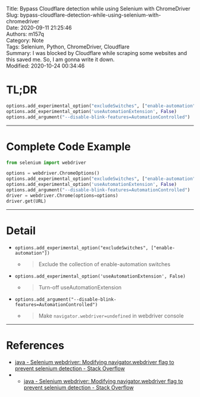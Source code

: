 Title: Bypass Cloudflare detection while using Selenium with ChromeDriver  
Slug: bypass-cloudflare-detection-while-using-selenium-with-chromedriver  
Date: 2020-09-11 21:25:46  
Authors: m157q  
Category: Note  
Tags: Selenium, Python, ChromeDriver, Cloudflare  
Summary: I was blocked by Cloudflare while scraping some websites and this saved me. So, I am gonna write it down.  
Modified: 2020-10-24 00:34:46  


# TL;DR

```python
options.add_experimental_option("excludeSwitches", ["enable-automation"])
options.add_experimental_option('useAutomationExtension', False)
options.add_argument("--disable-blink-features=AutomationControlled")
```

---

# Complete Code Example

```python
from selenium import webdriver

options = webdriver.ChromeOptions()
options.add_experimental_option("excludeSwitches", ["enable-automation"])
options.add_experimental_option('useAutomationExtension', False)
options.add_argument("--disable-blink-features=AutomationControlled")
driver = webdriver.Chrome(options=options)
driver.get(URL)
```

---

# Detail

- `options.add_experimental_option("excludeSwitches", ["enable-automation"])`
    - > Exclude the collection of enable-automation switches
- `options.add_experimental_option('useAutomationExtension', False)`
    - > Turn-off useAutomationExtension
- `options.add_argument("--disable-blink-features=AutomationControlled")`
    - > Make `navigator.webdriver=undefined` in webdriver console

---

# References

- [java - Selenium webdriver: Modifying navigator.webdriver flag to prevent selenium detection - Stack Overflow](https://stackoverflow.com/questions/53039551/selenium-webdriver-modifying-navigator-webdriver-flag-to-prevent-selenium-detec/53040904#53040904)
- - [java - Selenium webdriver: Modifying navigator.webdriver flag to prevent selenium detection - Stack Overflow](https://stackoverflow.com/questions/53039551/selenium-webdriver-modifying-navigator-webdriver-flag-to-prevent-selenium-detec/60403652#60403652)
